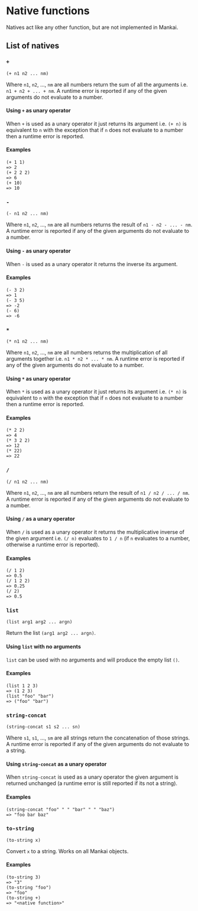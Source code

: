 # Native functions
Natives act like any other function, but are not implemented in Mankai.

## List of natives

### `+`

`(+ n1 n2 ... nm)`

Where `n1`, `n2`, ..., `nm` are all numbers return the sum of all the arguments i.e. `n1 + n2 + ... + nm`. A runtime error is reported if any of the given arguments do not evaluate to a number.

#### Using `+` as unary operator
When `+` is used as a unary operator it just returns its argument i.e. `(+ n)` is equivalent to `n` with the exception that if `n` does not evaluate to a number then a runtime error is reported.

#### Examples

```
(+ 1 1)
=> 2
(+ 2 2 2)
=> 6
(+ 10)
=> 10
```

### `-`

`(- n1 n2 ... nm)`

Where `n1`, `n2`, ..., `nm` are all numbers returns the result of `n1 - n2 - ... - nm`. A runtime error is reported if any of the given arguments do not evaluate to a number.

#### Using `-` as unary operator
When `-` is used as a unary operator it returns the inverse its argument.

#### Examples

```
(- 3 2)
=> 1
(- 3 5)
=> -2
(- 6)
=> -6
```

### `*`

`(* n1 n2 ... nm)`

Where `n1`, `n2`, ..., `nm` are all numbers returns the multiplication of all arguments together i.e. `n1 * n2 * ... * nm`. A runtime error is reported if any of the given arguments do not evaluate to a number.

#### Using `*` as unary operator
When `*` is used as a unary operator it just returns its argument i.e. `(* n)` is equivalent to `n` with the exception that if `n` does not evaluate to a number then a runtime error is reported.

#### Examples

```
(* 2 2)
=> 4
(* 3 2 2)
=> 12
(* 22)
=> 22
```

### `/`

`(/ n1 n2 ... nm)`

Where `n1`, `n2`, ..., `nm` are all numbers return the result of `n1 / n2 / ... / nm`. A runtime error is reported if any of the given arguments do not evaluate to a number.

#### Using `/` as a unary operator
When `/` is used as a unary operator it returns the multiplicative inverse of the given argument i.e. `(/ n)` evaluates to `1 / n` (if `n` evaluates to a number, otherwise a runtime error is reported).

#### Examples

```
(/ 1 2)
=> 0.5
(/ 1 2 2)
=> 0.25
(/ 2)
=> 0.5
```

### `list`

`(list arg1 arg2 ... argn)`

Return the list `(arg1 arg2 ... argn)`.

#### Using `list` with no arguments
`list` can be used with no arguments and will produce the empty list `()`.

#### Examples

```
(list 1 2 3)
=> (1 2 3)
(list "foo" "bar")
=> ("foo" "bar")
```

### `string-concat`

`(string-concat s1 s2 ... sn)`

Where `s1`, `s1`, ..., `sm` are all strings return the concatenation of those strings. A runtime error is reported if any of the given arguments do not evaluate to a string.

#### Using `string-concat` as a unary operator
When `string-concat` is used as a unary operator the given argument is returned unchanged (a runtime error is still reported if its not a string).

#### Examples

```
(string-concat "foo" " " "bar" " " "baz")
=> "foo bar baz"
```

### `to-string`

`(to-string x)`

Convert `x` to a string. Works on all Mankai objects.

#### Examples

```
(to-string 3)
=> "3"
(to-string "foo")
=> "foo"
(to-string +)
=> "<native function>"
```
